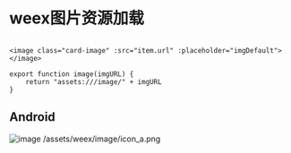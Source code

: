 # weex图片资源加载
  

```

<image class="card-image" :src="item.url" :placeholder="imgDefault"></image>
       
export function image(imgURL) {
    return "assets:///image/" + imgURL
}

```

## Android
![image](http://note.youdao.com/favicon.ico)
/assets/weex/image/icon_a.png
